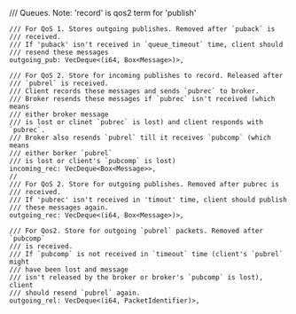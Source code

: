 /// Queues. Note: 'record' is qos2 term for 'publish'

    /// For QoS 1. Stores outgoing publishes. Removed after `puback` is
    /// received.
    /// If 'puback' isn't received in `queue_timeout` time, client should
    /// resend these messages
    outgoing_pub: VecDeque<(i64, Box<Message>)>,

    /// For QoS 2. Store for incoming publishes to record. Released after
    /// `pubrel` is received.
    /// Client records these messages and sends `pubrec` to broker.
    /// Broker resends these messages if `pubrec` isn't received (which means
    /// either broker message
    /// is lost or clinet `pubrec` is lost) and client responds with `pubrec`.
    /// Broker also resends `pubrel` till it receives `pubcomp` (which means
    /// either borker `pubrel`
    /// is lost or client's `pubcomp` is lost)
    incoming_rec: VecDeque<Box<Message>>, 
    //
    /// For QoS 2. Store for outgoing publishes. Removed after pubrec is
    /// received.
    /// If 'pubrec' isn't received in 'timout' time, client should publish
    /// these messages again.
    outgoing_rec: VecDeque<(i64, Box<Message>)>,

    /// For Qos2. Store for outgoing `pubrel` packets. Removed after `pubcomp`
    /// is received.
    /// If `pubcomp` is not received in `timeout` time (client's `pubrel` might
    /// have been lost and message
    /// isn't released by the broker or broker's `pubcomp` is lost), client
    /// should resend `pubrel` again.
    outgoing_rel: VecDeque<(i64, PacketIdentifier)>,